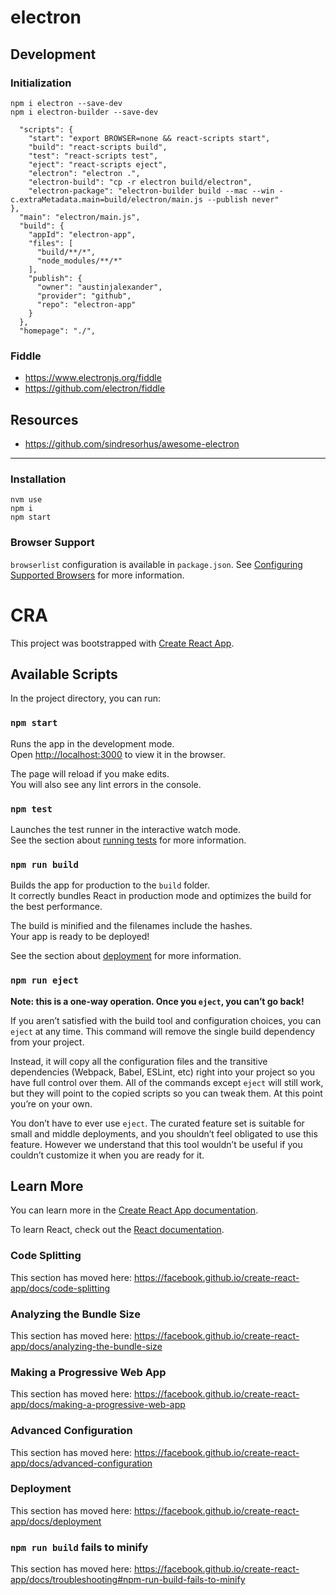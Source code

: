 # electron

## Development

### Initialization

```shell
npm i electron --save-dev
npm i electron-builder --save-dev
```

```shell
  "scripts": {
    "start": "export BROWSER=none && react-scripts start",
    "build": "react-scripts build",
    "test": "react-scripts test",
    "eject": "react-scripts eject",
    "electron": "electron .",
    "electron-build": "cp -r electron build/electron",
    "electron-package": "electron-builder build --mac --win -c.extraMetadata.main=build/electron/main.js --publish never"
},
  "main": "electron/main.js",
  "build": {
    "appId": "electron-app",
    "files": [
      "build/**/*",
      "node_modules/**/*"
    ],
    "publish": {
      "owner": "austinjalexander",
      "provider": "github",
      "repo": "electron-app"
    }
  },
  "homepage": "./",
```

### Fiddle

- https://www.electronjs.org/fiddle
- https://github.com/electron/fiddle

## Resources

- https://github.com/sindresorhus/awesome-electron

---

### Installation

```shell
nvm use
npm i
npm start
```

### Browser Support

`browserlist` configuration is available in `package.json`. See [Configuring Supported Browsers](https://create-react-app.dev/docs/supported-browsers-features/#configuring-supported-browsers) for more information.

# CRA

This project was bootstrapped with [Create React App](https://github.com/facebook/create-react-app).

## Available Scripts

In the project directory, you can run:

### `npm start`

Runs the app in the development mode.<br />
Open [http://localhost:3000](http://localhost:3000) to view it in the browser.

The page will reload if you make edits.<br />
You will also see any lint errors in the console.

### `npm test`

Launches the test runner in the interactive watch mode.<br />
See the section about [running tests](https://facebook.github.io/create-react-app/docs/running-tests) for more information.

### `npm run build`

Builds the app for production to the `build` folder.<br />
It correctly bundles React in production mode and optimizes the build for the best performance.

The build is minified and the filenames include the hashes.<br />
Your app is ready to be deployed!

See the section about [deployment](https://facebook.github.io/create-react-app/docs/deployment) for more information.

### `npm run eject`

**Note: this is a one-way operation. Once you `eject`, you can’t go back!**

If you aren’t satisfied with the build tool and configuration choices, you can `eject` at any time. This command will remove the single build dependency from your project.

Instead, it will copy all the configuration files and the transitive dependencies (Webpack, Babel, ESLint, etc) right into your project so you have full control over them. All of the commands except `eject` will still work, but they will point to the copied scripts so you can tweak them. At this point you’re on your own.

You don’t have to ever use `eject`. The curated feature set is suitable for small and middle deployments, and you shouldn’t feel obligated to use this feature. However we understand that this tool wouldn’t be useful if you couldn’t customize it when you are ready for it.

## Learn More

You can learn more in the [Create React App documentation](https://facebook.github.io/create-react-app/docs/getting-started).

To learn React, check out the [React documentation](https://reactjs.org/).

### Code Splitting

This section has moved here: https://facebook.github.io/create-react-app/docs/code-splitting

### Analyzing the Bundle Size

This section has moved here: https://facebook.github.io/create-react-app/docs/analyzing-the-bundle-size

### Making a Progressive Web App

This section has moved here: https://facebook.github.io/create-react-app/docs/making-a-progressive-web-app

### Advanced Configuration

This section has moved here: https://facebook.github.io/create-react-app/docs/advanced-configuration

### Deployment

This section has moved here: https://facebook.github.io/create-react-app/docs/deployment

### `npm run build` fails to minify

This section has moved here: https://facebook.github.io/create-react-app/docs/troubleshooting#npm-run-build-fails-to-minify
